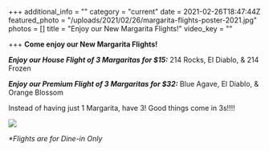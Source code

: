 +++
additional_info = ""
category = "current"
date = 2021-02-26T18:47:44Z
featured_photo = "/uploads/2021/02/26/margarita-flights-poster-2021.jpg"
photos = []
title = "Enjoy our New Margarita Flights!"
video_key = ""

+++
**Come enjoy our New Margarita Flights!**

**_Enjoy our House Flight of 3 Margaritas for $15:_** 214 Rocks, El Diablo, & 214 Frozen

**_Enjoy our Premium Flight of 3 Margaritas for $32:_** Blue Agave, El Diablo, & Orange Blossom

Instead of having just 1 Margarita, have 3! Good things come in 3s!!!!

![](/uploads/2021/02/26/margarita-flights-poster-2021.jpg)

_*Flights are for Dine-in Only_